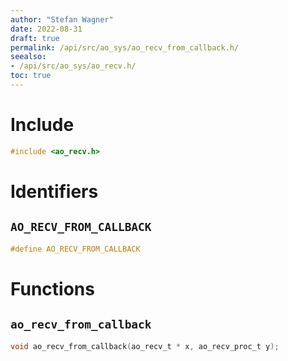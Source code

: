 ```yaml
---
author: "Stefan Wagner"
date: 2022-08-31
draft: true
permalink: /api/src/ao_sys/ao_recv_from_callback.h/
seealso:
- /api/src/ao_sys/ao_recv.h/
toc: true
---
```


# Include

```c
#include <ao_recv.h>
```

# Identifiers

## `AO_RECV_FROM_CALLBACK`

```c
#define AO_RECV_FROM_CALLBACK
```

# Functions

## `ao_recv_from_callback`

```c
void ao_recv_from_callback(ao_recv_t * x, ao_recv_proc_t y);
```

